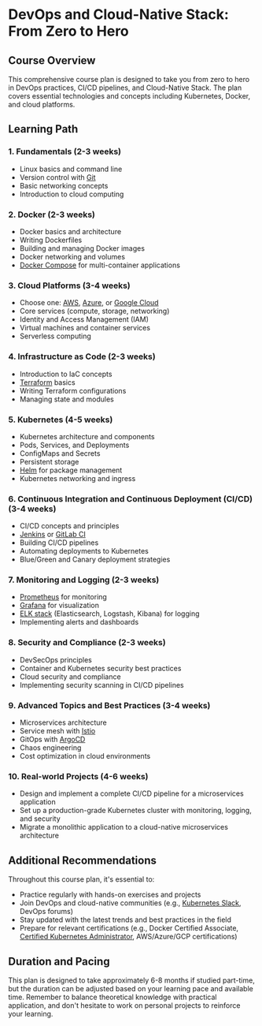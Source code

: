 # DevOps and Cloud-Native Stack: From Zero to Hero

## Course Overview

This comprehensive course plan is designed to take you from zero to hero in DevOps practices, CI/CD pipelines, and Cloud-Native Stack. The plan covers essential technologies and concepts including Kubernetes, Docker, and cloud platforms.

## Learning Path

### 1. Fundamentals (2-3 weeks)
- Linux basics and command line
- Version control with [Git](https://git-scm.com/)
- Basic networking concepts
- Introduction to cloud computing

### 2. Docker (2-3 weeks)
- Docker basics and architecture
- Writing Dockerfiles
- Building and managing Docker images
- Docker networking and volumes
- [Docker Compose](https://docs.docker.com/compose/) for multi-container applications

### 3. Cloud Platforms (3-4 weeks)
- Choose one: [AWS](https://aws.amazon.com/), [Azure](https://azure.microsoft.com/), or [Google Cloud](https://cloud.google.com/)
- Core services (compute, storage, networking)
- Identity and Access Management (IAM)
- Virtual machines and container services
- Serverless computing

### 4. Infrastructure as Code (2-3 weeks)
- Introduction to IaC concepts
- [Terraform](https://www.terraform.io/) basics
- Writing Terraform configurations
- Managing state and modules

### 5. Kubernetes (4-5 weeks)
- Kubernetes architecture and components
- Pods, Services, and Deployments
- ConfigMaps and Secrets
- Persistent storage
- [Helm](https://helm.sh/) for package management
- Kubernetes networking and ingress

### 6. Continuous Integration and Continuous Deployment (CI/CD) (3-4 weeks)
- CI/CD concepts and principles
- [Jenkins](https://www.jenkins.io/) or [GitLab CI](https://docs.gitlab.com/ee/ci/)
- Building CI/CD pipelines
- Automating deployments to Kubernetes
- Blue/Green and Canary deployment strategies

### 7. Monitoring and Logging (2-3 weeks)
- [Prometheus](https://prometheus.io/) for monitoring
- [Grafana](https://grafana.com/) for visualization
- [ELK stack](https://www.elastic.co/elk-stack) (Elasticsearch, Logstash, Kibana) for logging
- Implementing alerts and dashboards

### 8. Security and Compliance (2-3 weeks)
- DevSecOps principles
- Container and Kubernetes security best practices
- Cloud security and compliance
- Implementing security scanning in CI/CD pipelines

### 9. Advanced Topics and Best Practices (3-4 weeks)
- Microservices architecture
- Service mesh with [Istio](https://istio.io/)
- GitOps with [ArgoCD](https://argo-cd.readthedocs.io/en/stable/)
- Chaos engineering
- Cost optimization in cloud environments

### 10. Real-world Projects (4-6 weeks)
- Design and implement a complete CI/CD pipeline for a microservices application
- Set up a production-grade Kubernetes cluster with monitoring, logging, and security
- Migrate a monolithic application to a cloud-native microservices architecture

## Additional Recommendations

Throughout this course plan, it's essential to:

- Practice regularly with hands-on exercises and projects
- Join DevOps and cloud-native communities (e.g., [Kubernetes Slack](https://kubernetes.slack.com/), DevOps forums)
- Stay updated with the latest trends and best practices in the field
- Prepare for relevant certifications (e.g., Docker Certified Associate, [Certified Kubernetes Administrator](https://www.cncf.io/certification/cka/), AWS/Azure/GCP certifications)

## Duration and Pacing

This plan is designed to take approximately 6-8 months if studied part-time, but the duration can be adjusted based on your learning pace and available time. Remember to balance theoretical knowledge with practical application, and don't hesitate to work on personal projects to reinforce your learning.
